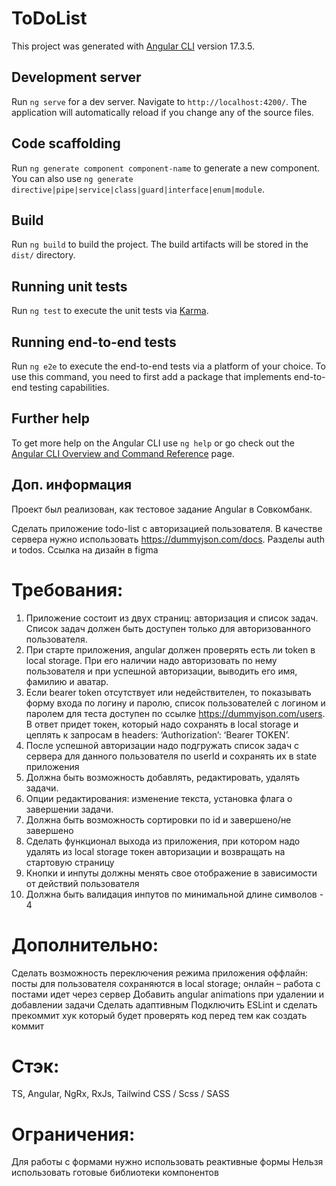 # ToDoList

This project was generated with [Angular CLI](https://github.com/angular/angular-cli) version 17.3.5.

## Development server

Run `ng serve` for a dev server. Navigate to `http://localhost:4200/`. The application will automatically reload if you change any of the source files.

## Code scaffolding

Run `ng generate component component-name` to generate a new component. You can also use `ng generate directive|pipe|service|class|guard|interface|enum|module`.

## Build

Run `ng build` to build the project. The build artifacts will be stored in the `dist/` directory.

## Running unit tests

Run `ng test` to execute the unit tests via [Karma](https://karma-runner.github.io).

## Running end-to-end tests

Run `ng e2e` to execute the end-to-end tests via a platform of your choice. To use this command, you need to first add a package that implements end-to-end testing capabilities.

## Further help

To get more help on the Angular CLI use `ng help` or go check out the [Angular CLI Overview and Command Reference](https://angular.io/cli) page.

## Доп. информация
Проект был реализован, как тестовое задание Angular в Совкомбанк.

Сделать приложение todo-list с авторизацией пользователя. В качестве сервера нужно использовать https://dummyjson.com/docs. Разделы auth и todos. Ссылка на дизайн в figma
# Требования:
1. Приложение состоит из двух страниц: авторизация и список задач. Список задач должен быть доступен только для авторизованного пользователя.
2. При старте приложения, angular должен проверять есть ли token в local storage. При его наличии надо авторизовать по нему пользователя и при успешной авторизации, выводить его имя, фамилию и аватар.
3. Если bearer token отсутствует или недействителен, то показывать форму входа по логину и паролю, список пользователей с логином и паролем для теста доступен по ссылке https://dummyjson.com/users. В ответ придет токен, который надо сохранять в local storage и цеплять к запросам в headers: ‘Authorization’: ‘Bearer TOKEN’.
4. После успешной авторизации надо подгружать список задач с сервера для данного пользователя по userId и сохранять их в state приложения
5. Должна быть возможность добавлять, редактировать, удалять задачи.
6. Опции редактирования: изменение текста, установка флага о завершении задачи.
7. Должна быть возможность сортировки по id и завершено/не завершено
8. Сделать функционал выхода из приложения, при котором надо удалять из local storage
токен авторизации и возвращать на стартовую страницу
9. Кнопки и инпуты должны менять свое отображение в зависимости от действий
пользователя
10. Должна быть валидация инпутов по минимальной длине символов - 4

# Дополнительно:
Сделать возможность переключения режима приложения оффлайн: посты для пользователя сохраняются в local storage; онлайн – работа с постами идет через сервер
Добавить angular animations при удалении и добавлении задачи
Сделать адаптивным
Подключить ESLint и сделать прекоммит хук который будет проверять код перед тем
как создать коммит

# Стэк:
TS, Angular, NgRx, RxJs, Tailwind CSS / Scss / SASS

# Ограничения:
Для работы с формами нужно использовать реактивные формы
Нельзя использовать готовые библиотеки компонентов
